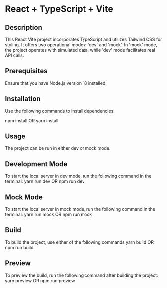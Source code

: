 # React + TypeScript + Vite

## Description
This React Vite project incorporates TypeScript and utilizes Tailwind CSS for styling. It offers two operational modes: 'dev' and 'mock'. In 'mock' mode, the project operates with simulated data, while 'dev' mode facilitates real API calls.

## Prerequisites
Ensure that you have Node.js version 18 installed.

## Installation
Use the following commands to install dependencies:

npm install
OR
yarn install

## Usage
The project can be run in either dev or mock mode.

## Development Mode
To start the local server in dev mode, run the following command in the terminal:
yarn run dev
OR 
npm run dev

## Mock Mode
To start the local server in mock mode, run the following command in the terminal:
yarn run mock
OR
npm run mock

## Build
To build the project, use either of the following commands
yarn build
OR
npm run build

## Preview
To preview the build, run the following command after building the project:
yarn preview
OR
npm run preview